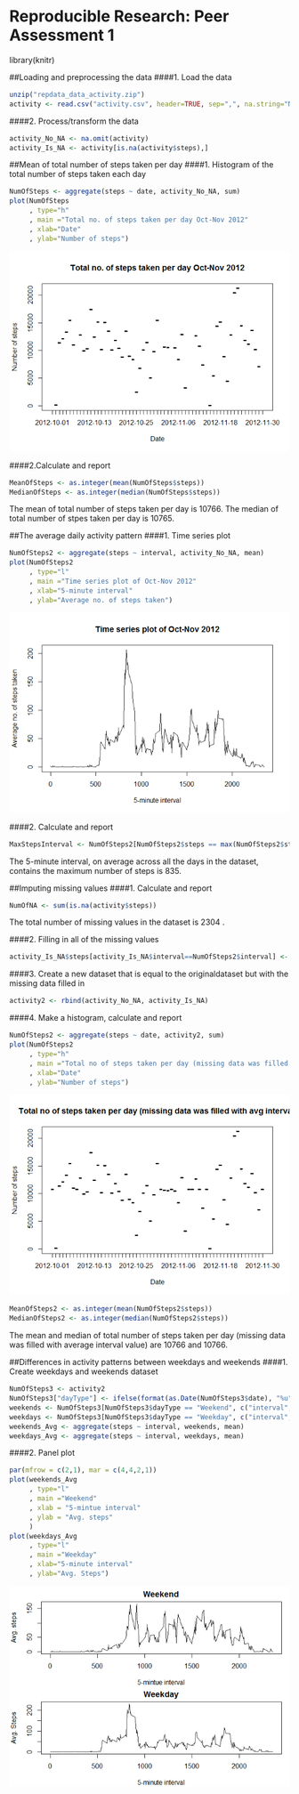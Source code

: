 # Reproducible Research: Peer Assessment 1

library(knitr)
     
##Loading and preprocessing the data
####1. Load the data

```r
unzip("repdata_data_activity.zip")
activity <- read.csv("activity.csv", header=TRUE, sep=",", na.string="NA")
```
####2. Process/transform the data

```r
activity_No_NA <- na.omit(activity)
activity_Is_NA <- activity[is.na(activity$steps),]
```
    

##Mean of total number of steps taken per day
####1. Histogram of the total number of steps taken each day

```r
NumOfSteps <- aggregate(steps ~ date, activity_No_NA, sum)
plot(NumOfSteps
     , type="h"
     , main ="Total no. of steps taken per day Oct-Nov 2012"
     , xlab="Date"
     , ylab="Number of steps")
```

![](PA1_template_files/figure-html/unnamed-chunk-2-1.png) 

####2.Calculate and report

```r
MeanOfSteps <- as.integer(mean(NumOfSteps$steps))
MedianOfSteps <- as.integer(median(NumOfSteps$steps))
```
The mean of total number of steps taken per day is 10766.
The median of total number of stpes taken per day is 10765.


##The average daily activity pattern
####1. Time series plot

```r
NumOfSteps2 <- aggregate(steps ~ interval, activity_No_NA, mean)
plot(NumOfSteps2
     , type="l"
     , main ="Time series plot of Oct-Nov 2012"
     , xlab="5-minute interval"
     , ylab="Average no. of steps taken") 
```

![](PA1_template_files/figure-html/unnamed-chunk-4-1.png) 

####2. Calculate and report 

```r
MaxStepsInterval <- NumOfSteps2[NumOfSteps2$steps == max(NumOfSteps2$steps),][[1]]
```
The 5-minute interval, on average across all the days in the dataset, contains the maximum number of steps is 835.  




##Imputing missing values
####1. Calculate and report

```r
NumOfNA <- sum(is.na(activity$steps))
```
The total number of missing values in the dataset is 2304 .

####2. Filling in all of the missing values

```r
activity_Is_NA$steps[activity_Is_NA$interval==NumOfSteps2$interval] <- NumOfSteps2$steps
```
####3. Create a new dataset that is equal to the originaldataset but with the missing data filled in

```r
activity2 <- rbind(activity_No_NA, activity_Is_NA)
```
####4. Make a histogram, calculate and report

```r
NumOfSteps2 <- aggregate(steps ~ date, activity2, sum)
plot(NumOfSteps2
     , type="h"
     , main ="Total no of steps taken per day (missing data was filled with avg interval)"
     , xlab="Date"
     , ylab="Number of steps")
```

![](PA1_template_files/figure-html/unnamed-chunk-9-1.png) 

```r
MeanOfSteps2 <- as.integer(mean(NumOfSteps2$steps))
MedianOfSteps2 <- as.integer(median(NumOfSteps2$steps))
```
The mean and median of total number of steps taken per day (missing data was filled with average interval value) are 10766 and 10766.  




##Differences in activity patterns between weekdays and weekends
####1. Create weekdays and weekends dataset

```r
NumOfSteps3 <- activity2
NumOfSteps3["dayType"] <- ifelse(format(as.Date(NumOfSteps3$date), "%u") >= 6, "Weekend", "Weekday")
weekends <- NumOfSteps3[NumOfSteps3$dayType == "Weekend", c("interval", "steps")]
weekdays <- NumOfSteps3[NumOfSteps3$dayType == "Weekday", c("interval", "steps")]
weekends_Avg <- aggregate(steps ~ interval, weekends, mean)
weekdays_Avg <- aggregate(steps ~ interval, weekdays, mean)
```
####2. Panel plot 

```r
par(mfrow = c(2,1), mar = c(4,4,2,1))
plot(weekends_Avg
     , type="l"
     , main ="Weekend"
     , xlab = "5-mintue interval"
     , ylab = "Avg. steps"
     )
plot(weekdays_Avg
     , type="l"
     , main ="Weekday"
     , xlab="5-minute interval"
     , ylab="Avg. Steps")
```

![](PA1_template_files/figure-html/unnamed-chunk-11-1.png) 
